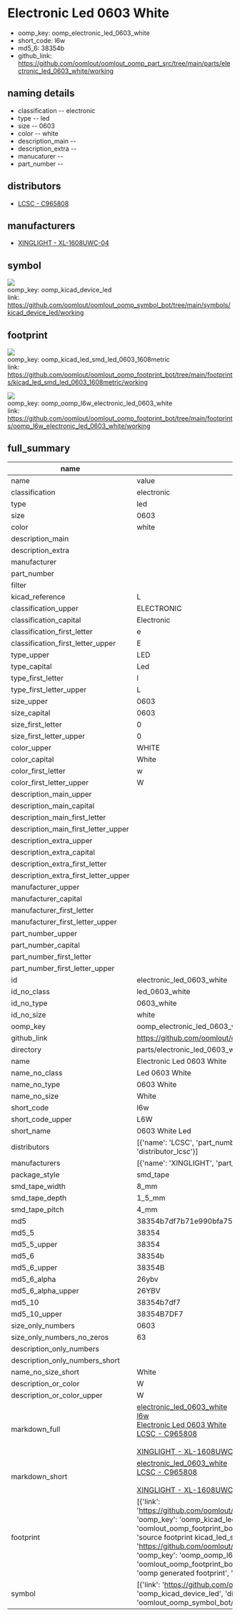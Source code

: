 # Electronic Led 0603 White

  
* oomp_key: oomp_electronic_led_0603_white 
* short_code: l6w
* md5_6: 38354b  
* github_link: https://github.com/oomlout/oomlout_oomp_part_src/tree/main/parts/electronic_led_0603_white/working  
## naming details
* classification -- electronic
* type -- led
* size -- 0603
* color -- white
* description_main -- 
* description_extra -- 
* manucaturer -- 
* part_number -- 

## distributors
* [LCSC - C965808](https://lcsc.com/product-detail/C965808.html)   

## manufacturers
* [XINGLIGHT - XL-1608UWC-04]()  

## symbol

![](symbol/{index}/working/working_600.png)  
oomp_key: oomp_kicad_device_led  
link: https://github.com/oomlout/oomlout_oomp_symbol_bot/tree/main/symbols/kicad_device_led/working  

## footprint

![](footprint/{index}/working/working_600.png)  
oomp_key: oomp_kicad_led_smd_led_0603_1608metric  
link: https://github.com/oomlout/oomlout_oomp_footprint_bot/tree/main/footprints/kicad_led_smd_led_0603_1608metric/working  

![](footprint/{index}/working/working_600.png)  
oomp_key: oomp_oomp_l6w_electronic_led_0603_white  
link: https://github.com/oomlout/oomlout_oomp_footprint_bot/tree/main/footprints/oomp_l6w_electronic_led_0603_white/working  

## full_summary
| name | value | 
| --- | --- | 
| name | value | 
| classification | electronic | 
| type | led | 
| size | 0603 | 
| color | white | 
| description_main |  | 
| description_extra |  | 
| manufacturer |  | 
| part_number |  | 
| filter |  | 
| kicad_reference | L | 
| classification_upper | ELECTRONIC | 
| classification_capital | Electronic | 
| classification_first_letter | e | 
| classification_first_letter_upper | E | 
| type_upper | LED | 
| type_capital | Led | 
| type_first_letter | l | 
| type_first_letter_upper | L | 
| size_upper | 0603 | 
| size_capital | 0603 | 
| size_first_letter | 0 | 
| size_first_letter_upper | 0 | 
| color_upper | WHITE | 
| color_capital | White | 
| color_first_letter | w | 
| color_first_letter_upper | W | 
| description_main_upper |  | 
| description_main_capital |  | 
| description_main_first_letter |  | 
| description_main_first_letter_upper |  | 
| description_extra_upper |  | 
| description_extra_capital |  | 
| description_extra_first_letter |  | 
| description_extra_first_letter_upper |  | 
| manufacturer_upper |  | 
| manufacturer_capital |  | 
| manufacturer_first_letter |  | 
| manufacturer_first_letter_upper |  | 
| part_number_upper |  | 
| part_number_capital |  | 
| part_number_first_letter |  | 
| part_number_first_letter_upper |  | 
| id | electronic_led_0603_white | 
| id_no_class | led_0603_white | 
| id_no_type | 0603_white | 
| id_no_size | white | 
| oomp_key | oomp_electronic_led_0603_white | 
| github_link | https://github.com/oomlout/oomlout_oomp_part_src/tree/main/parts/electronic_led_0603_white/working | 
| directory | parts/electronic_led_0603_white | 
| name | Electronic Led 0603 White | 
| name_no_class | Led 0603 White | 
| name_no_type | 0603 White | 
| name_no_size | White | 
| short_code | l6w | 
| short_code_upper | L6W | 
| short_name | 0603 White Led | 
| distributors | [{'name': 'LCSC', 'part_number': 'C965808', 'link': 'https://lcsc.com/product-detail/C965808.html', 'id': 'distributor_lcsc'}] | 
| manufacturers | [{'name': 'XINGLIGHT', 'part_number': 'XL-1608UWC-04', 'link': '', 'id': 'manufacturer_xinglight'}] | 
| package_style | smd_tape | 
| smd_tape_width | 8_mm | 
| smd_tape_depth | 1_5_mm | 
| smd_tape_pitch | 4_mm | 
| md5 | 38354b7df7b71e990bfa750bcdf943fd | 
| md5_5 | 38354 | 
| md5_5_upper | 38354 | 
| md5_6 | 38354b | 
| md5_6_upper | 38354B | 
| md5_6_alpha | 26ybv | 
| md5_6_alpha_upper | 26YBV | 
| md5_10 | 38354b7df7 | 
| md5_10_upper | 38354B7DF7 | 
| size_only_numbers | 0603 | 
| size_only_numbers_no_zeros | 63 | 
| description_only_numbers |  | 
| description_only_numbers_short |   | 
| name_no_size_short | White | 
| description_or_color | W  | 
| description_or_color_upper | W  | 
| markdown_full | [electronic_led_0603_white](https://github.com/oomlout/oomlout_oomp_part_src/tree/main/parts/electronic_led_0603_white/working)<br>[l6w](https://github.com/oomlout/oomlout_oomp_part_src/tree/main/parts/electronic_led_0603_white/working)<br>[Electronic Led 0603 White](https://github.com/oomlout/oomlout_oomp_part_src/tree/main/parts/electronic_led_0603_white/working)<br>[LCSC - C965808<br>](https://lcsc.com/product-detail/C965808.html)<br>[XINGLIGHT - XL-1608UWC-04]() [(L)  ](https://www.lcsc.com/search?q=XL-1608UWC-04)[(D)  ](https://www.digikey.com/en/products?keywords=XL-1608UWC-04)[(M)  ](https://www.mouser.com/Search/Refine?Keyword=XL-1608UWC-04)[(N)  ](https://www.newark.com/search?st=XL-1608UWC-04)[(SZ)  ](https://so.szlcsc.com/global.html?k=XL-1608UWC-04)<br> | 
| markdown_short | [electronic_led_0603_white](https://github.com/oomlout/oomlout_oomp_part_src/tree/main/parts/electronic_led_0603_white/working)<br>[LCSC - C965808<br>](https://lcsc.com/product-detail/C965808.html)<br>[XINGLIGHT - XL-1608UWC-04]() | 
| footprint | [{'link': 'https://github.com/oomlout/oomlout_oomp_footprint_bot/tree/main/foootprntss/kicad_led_smd_led_0603_1608metric', 'oomp_key': 'oomp_kicad_led_smd_led_0603_1608metric', 'directory': 'oomlout_oomp_footprint_bot/footprints/kicad_led_smd_led_0603_1608metric//working/working.kicad_mod', 'note': 'source footprint kicad_led_smd_led_0603_1608metric', 'index': 0}, {'link': 'https://github.com/oomlout/oomlout_oomp_footprint_bot/tree/main/foootprntss/oomp_l6w_electronic_led_0603_white', 'oomp_key': 'oomp_oomp_l6w_electronic_led_0603_white', 'directory': 'oomlout_oomp_footprint_bot/footprints/oomp_l6w_electronic_led_0603_white//working/working.kicad_mod', 'note': 'oomp generated footprint', 'index': 1}] | 
| symbol | [{'link': 'https://github.com/oomlout/oomlout_oomp_symbol_bot/tree/main/symbols/kicad_device_led', 'oomp_key': 'oomp_kicad_device_led', 'directory': 'oomlout_oomp_symbol_bot/symbols/kicad_device_led//working/working.kicad_sym', 'index': 0}] | 
